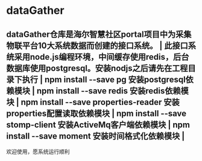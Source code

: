 # dataGather
dataGather仓库是海尔智慧社区portal项目中为采集物联平台10大系统数据而创建的接口系统。
|
此接口系统采用node.js编程环境，中间缓存使用redis，后台数据库使用postgresql。安装nodjs之后请先在工程目录下执行
|
npm install --save pg 安装postgresql依赖模块
|
npm install --save redis 安装redis依赖模块
|
npm install  --save properties-reader 安装properties配置读取依赖模块
|
npm install  --save stomp-client 安装ActiveMq客户端依赖模块
|
npm install  --save moment 安装时间格式化依赖模块
|
------------------------------------
欢迎使用，愿系统运行顺利
